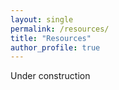 ```yaml
---
layout: single
permalink: /resources/
title: "Resources"
author_profile: true
---
```


Under construction